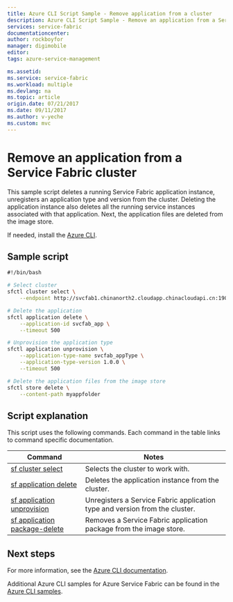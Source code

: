 ```yaml
---
title: Azure CLI Script Sample - Remove application from a cluster
description: Azure CLI Script Sample - Remove an application from a Service Fabric cluster.
services: service-fabric
documentationcenter: 
author: rockboyfor
manager: digimobile
editor: 
tags: azure-service-management

ms.assetid: 
ms.service: service-fabric
ms.workload: multiple
ms.devlang: na
ms.topic: article
origin.date: 07/21/2017
ms.date: 09/11/2017
ms.author: v-yeche
ms.custom: mvc
---
```


# Remove an application from a Service Fabric cluster

This sample script deletes a running Service Fabric application instance, unregisters an application type and version from the cluster.  Deleting the application instance also deletes all the running service instances associated with that application. Next, the application files are deleted from the image store. 

If needed, install the [Azure CLI](../service-fabric-azure-cli-2-0.md).

## Sample script

```sh
﻿#!/bin/bash

# Select cluster
sfctl cluster select \
    --endpoint http://svcfab1.chinanorth2.cloudapp.chinacloudapi.cn:19080

# Delete the application
sfctl application delete \
    --application-id svcfab_app \
    --timeout 500

# Unprovision the application type
sfctl application unprovision \
    --application-type-name svcfab_appType \
    --application-type-version 1.0.0 \
    --timeout 500

# Delete the application files from the image store
sfctl store delete \
    --content-path myappfolder
```

## Script explanation

This script uses the following commands. Each command in the table links to command specific documentation.

| Command | Notes |
|---|---|
| [sf cluster select](https://docs.microsoft.com/cli/azure/sf/cluster#select) | Selects the cluster to work with. |
| [sf application delete](https://docs.microsoft.com/cli/azure/sf/application#delete) | Deletes the application instance from the cluster. |
| [sf application unprovision](https://docs.microsoft.com/cli/azure/sf/application#unprovision) | Unregisters a Service Fabric application type and version from the cluster.|
| [sf application package-delete](https://docs.microsoft.com/cli/azure/sf/application#package-delete) | Removes a Service Fabric application package from the image store. |

## Next steps

For more information, see the [Azure CLI documentation](../service-fabric-azure-cli-2-0.md).

Additional Azure CLI samples for Azure Service Fabric can be found in the [Azure CLI samples](../samples-cli.md).

<!--Update_Description: new articles of remove application with CLI in service fabric -->